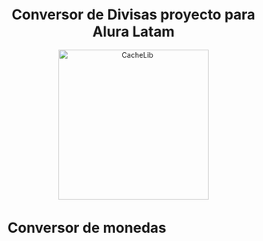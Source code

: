 <h1 align="center"> Conversor de Divisas proyecto para Alura Latam </h1>

<p align="center">
  <img width="300" height="300" alt="CacheLib" src="https://play-lh.googleusercontent.com/mGMPj24uTsKFJz5jzUTi1-kf3PL71bMy9oJtdwF7RXbHJdWqwD-DXHboKNpMObcynQ=w240-h480-rw">
</p>

# Conversor de monedas

